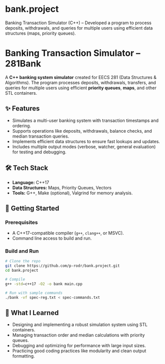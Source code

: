 # bank.project
Banking Transaction Simulator (C++) – Developed a program to process deposits, withdrawals, and queries for multiple users using efficient data structures (maps, priority queues).

# Banking Transaction Simulator – 281Bank

A **C++ banking system simulator** created for EECS 281 (Data Structures & Algorithms). The program processes deposits, withdrawals, transfers, and queries for multiple users using efficient **priority queues**, **maps**, and other STL containers.

## ✨ Features

* Simulates a multi-user banking system with transaction timestamps and ordering.
* Supports operations like deposits, withdrawals, balance checks, and median transaction queries.
* Implements efficient data structures to ensure fast lookups and updates.
* Includes multiple output modes (verbose, watcher, general evaluation) for testing and debugging.

## 🛠 Tech Stack

* **Language:** C++17
* **Data Structures:** Maps, Priority Queues, Vectors
* **Tools:** G++, Make (optional), Valgrind for memory analysis.

## 🚀 Getting Started

### Prerequisites

* A C++17-compatible compiler (`g++`, `clang++`, or MSVC).
* Command line access to build and run.

### Build and Run

```bash
# Clone the repo
git clone https://github.com/p-rodr/bank.project.git
cd bank.project

# Compile
g++ -std=c++17 -O2 -o bank main.cpp

# Run with sample commands
./bank -vf spec-reg.txt < spec-commands.txt 
```

## 🧠 What I Learned

* Designing and implementing a robust simulation system using STL containers.
* Managing transaction order and median calculations with priority queues.
* Debugging and optimizing for performance with large input sizes.
* Practicing good coding practices like modularity and clean output formatting.
